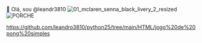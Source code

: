 👋 Olá, sou @leandr3810
![01_mclaren_senna_black_livery_2_resized](https://github.com/user-attachments/assets/37df449d-7588-4553-8aff-7c73088b3eb6)
![PORCHE](https://github.com/user-attachments/assets/474fd3aa-7bd0-49af-a7da-04201bff8edc)

https://github.com/leandro3810/python25/tree/main/HTML/jogo%20de%20pong%20simples
